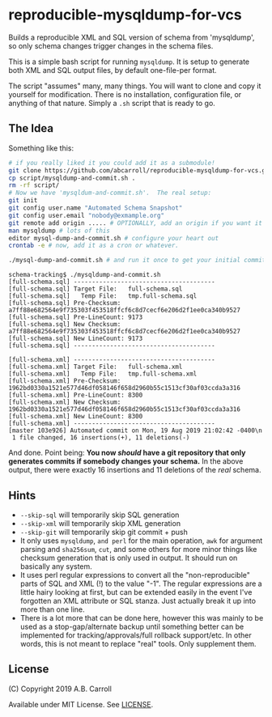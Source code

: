 # reproducible-mysqldump-for-vcs

Builds a reproducible XML and SQL version of schema from 'mysqldump', so only schema changes trigger changes in the schema files.

This is a simple bash script for running `mysqldump`.  It is setup to generate both XML and SQL output files, by default one-file-per format.  

The script "assumes" many, many things.  You will want to clone and copy it yourself for modification.  There is no installation, configuration file, or anything of that nature.  Simply a `.sh` script that is ready to go.

## The Idea

Something like this:

```bash
# if you really liked it you could add it as a submodule!
git clone https://github.com/abcarroll/reproducible-mysqldump-for-vcs.git script/
cp script/mysqldump-and-commit.sh .
rm -rf script/
# Now we have 'mysqldum-and-commit.sh'.  The real setup:
git init
git config user.name "Automated Schema Snapshot"
git config user.email "nobody@exmample.org"
git remote add origin ..... # OPTIONALLY, add an origin if you want it to go to a remote
man mysqldump # lots of this
editor mysql-dump-and-commit.sh # configure your heart out
crontab -e # now, add it as a cron or whatever.

./mysql-dump-and-commit.sh # and run it once to get your initial commit in
```

```text
schema-tracking$ ./mysqldump-and-commit.sh 
[full-schema.sql] ---------------------------------------
[full-schema.sql] Target File:   full-schema.sql
[full-schema.sql]   Temp File:   tmp.full-schema.sql
[full-schema.sql] Pre-Checksum:  a7ff88e682564e9f735303f453518ffcf6c8d7cecf6e206d2f1ee0ca340b9527
[full-schema.sql] Pre-LineCount: 9173
[full-schema.sql] New Checksum:  a7ff88e682564e9f735303f453518ffcf6c8d7cecf6e206d2f1ee0ca340b9527
[full-schema.sql] New LineCount: 9173
[full-schema.sql] ---------------------------------------

[full-schema.xml] ---------------------------------------
[full-schema.xml] Target File:   full-schema.xml
[full-schema.xml]   Temp File:   tmp.full-schema.xml
[full-schema.xml] Pre-Checksum:  1962bd0330a1521e577d46df058146f658d2960b55c1513cf30af03ccda3a316
[full-schema.xml] Pre-LineCount: 8300
[full-schema.xml] New Checksum:  1962bd0330a1521e577d46df058146f658d2960b55c1513cf30af03ccda3a316
[full-schema.xml] New LineCount: 8300
[full-schema.xml] ---------------------------------------
[master 103e926] Automated commit on Mon, 19 Aug 2019 21:02:42 -0400\n
 1 file changed, 16 insertions(+), 11 deletions(-)
```

And done.  Point being: **You now _should_ have a git repository that only generates commits if somebody changes your schema.**  In the above output, there were exactly 16 insertions and 11 deletions of the _real_ schema.

## Hints

- `--skip-sql` will temporarily skip SQL generation
- `--skip-xml` will temporarily skip XML generation
- `--skip-git` will temporarily skip git commit + push
- It only uses `mysqldump`, `and perl` for the main operation, `awk` for argument parsing and `sha256sum`, `cut`, and some others for more minor things like checksum generation that is only used in output.  It should run on basically any system.
- It uses perl regular expressions to convert all the "non-reproducible" parts of SQL and XML (!) to the value "-1".  The regular expressions are a little hairy looking at first, but can be extended easily in the event I've forgotten an XML attribute or SQL stanza.  Just actually break it up into more than one line.
- There is a lot more that can be done here, however this was mainly to be used as a stop-gap/alternate backup until something better can be implemented for tracking/approvals/full rollback support/etc.  In other words, this is not meant to replace "real" tools.  Only supplement them.  

## License

(C) Copyright 2019 A.B. Carroll

Available under MIT License.  See [LICENSE](LICENSE).